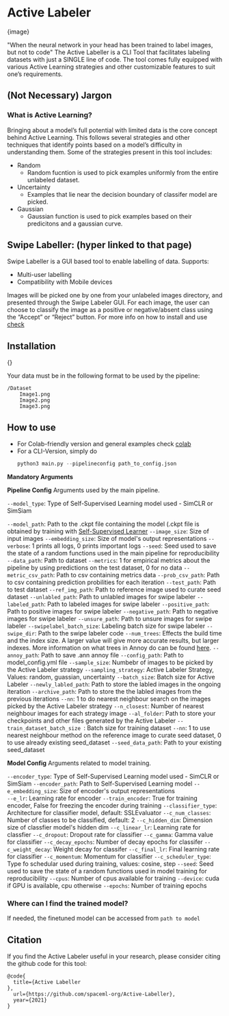 # Active Labeler
{image}

"When the neural network in your head has been trained to label images, but not to code"
The Active Labeller is a CLI Tool that facilitates labeling datasets with just a SINGLE line of code. The tool comes fully equipped with various Active Learning strategies and other customizable features to suit one’s requirements.

## (Not Necessary) Jargon
### What is Active Learning?
Bringing about a model’s full potential with limited data is the core concept behind Active Learning. This follows several strategies and other techniques that identify points based on a model’s difficulty in understanding them. 
Some of the strategies present in this tool includes:
-  Random
    * Random fucntion is used to pick examples uniformly from the entire unlabeled dataset.
-  Uncertainty
    * Examples that lie near the decision boundary of classifer model are picked.
-  Gaussian 
    * Gaussian function is used to pick examples based on their predicitons and a gaussian curve. 


## Swipe Labeller: (hyper linked to that page)
Swipe Labeller is a GUI based tool to enable labelling of data.
Supports:
- Multi-user labelling
- Compatibility with Mobile devices

Images will be picked one by one from your unlabeled images directory, and presented through the Swipe Labeler GUI. For each image, the user can choose to classify the image as a positive or negative/absent class using the “Accept” or “Reject” button. 
For more info on how to install and use [check](https://github.com/spaceml-org/Swipe-Labeler)

## Installation
{}

Your data must be in the following format to be used by the pipeline:
```
/Dataset
    Image1.png
    Image2.png
    Image3.png
```

## How to use

* For Colab-friendly version and general examples check [colab]()
* For a CLI-Version, simply do 
    ```py
    python3 main.py --pipelineconfig path_to_config.json
    ```

__Mandatory Arguments__

__Pipeline Config__
Arguments used by the main pipeline. 

```--model_type```: Type of Self-Supervised Learning model used - SimCLR or SimSiam

```--model_path```: Path to the .ckpt file containing the model (.ckpt file is obtained by training with [Self-Supervised Learner](https://github.com/spaceml-org/Self-Supervised-Learner)
```--image_size```: Size of input images
```--embedding_size```: Size of model's output representations 
```--verbose```: 1 prints all logs, 0 prints important logs
```--seed```: Seed used to save the state of a random functions used in the main pipeline for reproducibility 
```--data_path```: Path to dataset
```--metrics```: 1 for empirical metrics about the pipeline by using predictions on the test dataset, 0 for no data 
```--metric_csv_path```: Path to csv containing metrics data
```--prob_csv_path```: Path to csv containing prediction probilities for each iteration
```--test_path```: Path to test dataset
```--ref_img_path```: Path to reference image used to curate seed dataset
```--unlabled_path```: Path to unlabled images for swipe labeler
```--labeled_path```: Path to labeled images for swipe labeler
```--positive_path```: Path to positive images for swipe labeler
```--negative_path```: Path to negative images for swipe labeler
```--unsure_path```: Path to unsure images for swipe labeler
```--swipelabel_batch_size```: Labeling batch size for swipe labeler
```--swipe_dir```: Path to the swipe labeler code
```--num_trees```: Effects the build time and the index size. A larger value will give more accurate results, but larger indexes. More information on what trees in Annoy do can be found [here](https://github.com/spotify/annoy#how-does-it-work).
```--annoy_path```: Path to save .ann annoy file
```--config_path```: Path to model_config.yml file
```--sample_size```: Numbebr of images to be picked by the Active Labeler strategy
```--sampling_strategy```: Active Labeler Strategy, Values: random, guassian, uncertainty 
```--batch_size```: Batch size for Active Labeler
```--newly_labled_path```:  Path to store the labled images in the ongoing iteration
```--archive_path```: Path to store the the labled images from the previous iterations
```--nn```: 1 to do nearest neighbour search on the images picked by the Active Labeler strategy
```--n_closest```: Number of nearest neighbour images for each strategy image
```--al_folder```: Path to store your checkpoints and other files generated by the Active Labeler
```--train_dataset_batch_size ```: Batch size for training dataset
```--nn```: 1 to use nearest neighbour method on the reference image to curate seed dataset, 0 to use already existing seed_dataset
```--seed_data_path```: Path to your existing seed_dataset


__Model Config__
Arguments related to model training. 

```--encoder_type```: Type of Self-Supervised Learning model used - SimCLR or SimSiam
```--encoder_path```: Path to Self-Supervised Learning model
```--e_embedding_size```: Size of encoder's output representations  
```--e_lr```: Learning rate for encoder
```--train_encoder```: True for training encoder, False for freezing the encoder during training
```--classifier_type```: Architecture for classifier model, default: SSLEvaluator
```--c_num_classes```: Number of classes to be classified, default: 2
```--c_hidden_dim```: Dimension size of classfier model's hidden dim 
```--c_linear_lr```: Learning rate for classfier
```--c_dropout```: Dropout rate for classifier
```--c_gamma```: Gamma value for classifier
```--c_decay_epochs```: Number of decay epochs for classifer 
```--c_weight_decay```: Weight decay for classifer
```--c_final_lr```: Final learning rate for classifier
```--c_momentum```: Momentum for classifier
```--c_scheduler_type```: Type fo schedular used during training, values: cosine, step
```--seed```: Seed used to save the state of a random functions used in model training for reproducibility
```--cpus```: Number of cpus available for training
```--device```: cuda if GPU is available, cpu otherwise
```--epochs```: Number of training epochs


### Where can I find the trained model?
If needed, the finetuned model can be accessed from ```path to model```

## Citation
If you find the Active Labeler useful in your research, please consider citing the github code for this tool:
```
@code{
  title={Active Labeller
},
  url={https://github.com/spaceml-org/Active-Labeller},
  year={2021}
}
```

</div>
